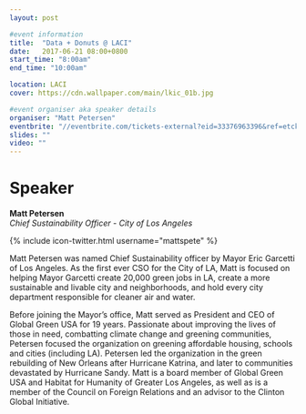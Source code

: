 ```yaml
---
layout: post

#event information
title:  "Data + Donuts @ LACI"
date:   2017-06-21 08:00+0800
start_time: "8:00am"
end_time: "10:00am"

location: LACI
cover: https://cdn.wallpaper.com/main/lkic_01b.jpg

#event organiser aka speaker details
organiser: "Matt Petersen"
eventbrite: "//eventbrite.com/tickets-external?eid=33376963396&ref=etckt"
slides: ""
video: ""
---
```


# Speaker
__Matt Petersen__<br>
_Chief Sustainability Officer - City of Los Angeles_

{% include icon-twitter.html username="mattspete" %}

Matt Petersen was named Chief Sustainability officer by Mayor Eric Garcetti of Los Angeles. As the first ever CSO for the City of LA, Matt is focused on helping Mayor Garcetti create 20,000 green jobs in LA, create a more sustainable and livable city and neighborhoods, and hold every city department responsible for cleaner air and water.
<br>

Before joining the Mayor’s office, Matt served as President and CEO of Global Green USA for 19 years. Passionate about improving the lives of those in need, combatting climate change and greening communities, Petersen focused the organization on greening affordable housing, schools and cities (including LA). Petersen led the organization in the green rebuilding of New Orleans after Hurricane Katrina, and later to communities devastated by Hurricane Sandy. Matt is a board member of Global Green USA and Habitat for Humanity of Greater Los Angeles, as well as is a member of the Council on Foreign Relations and an advisor to the Clinton Global Initiative.

